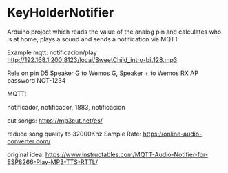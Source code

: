 # KeyHolderNotifier
Arduino project which reads the value of the analog pin and calculates who is at home, plays a sound and sends a notification via MQTT

Example
mqtt: notificacion/play
http://192.168.1.200:8123/local/SweetChild_intro-bit128.mp3

Rele on pin D5
Speaker G to Wemos G, Speaker + to Wemos RX
AP password NOT-1234

MQTT:

notificador, notificador, 1883, notificacion

cut songs: https://mp3cut.net/es/

reduce song quality to 32000Khz Sample Rate: https://online-audio-converter.com/

original idea: https://www.instructables.com/MQTT-Audio-Notifier-for-ESP8266-Play-MP3-TTS-RTTL/
